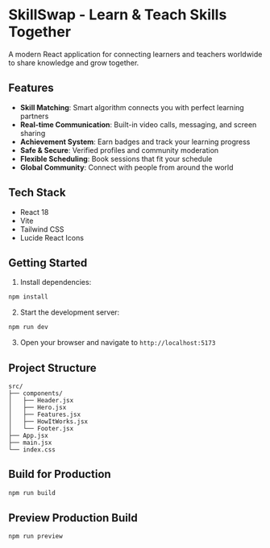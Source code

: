 # SkillSwap - Learn & Teach Skills Together

A modern React application for connecting learners and teachers worldwide to share knowledge and grow together.

## Features

- **Skill Matching**: Smart algorithm connects you with perfect learning partners
- **Real-time Communication**: Built-in video calls, messaging, and screen sharing
- **Achievement System**: Earn badges and track your learning progress
- **Safe & Secure**: Verified profiles and community moderation
- **Flexible Scheduling**: Book sessions that fit your schedule
- **Global Community**: Connect with people from around the world

## Tech Stack

- React 18
- Vite
- Tailwind CSS
- Lucide React Icons

## Getting Started

1. Install dependencies:
```bash
npm install
```

2. Start the development server:
```bash
npm run dev
```

3. Open your browser and navigate to `http://localhost:5173`

## Project Structure

```
src/
├── components/
│   ├── Header.jsx
│   ├── Hero.jsx
│   ├── Features.jsx
│   ├── HowItWorks.jsx
│   └── Footer.jsx
├── App.jsx
├── main.jsx
└── index.css
```

## Build for Production

```bash
npm run build
```

## Preview Production Build

```bash
npm run preview
```